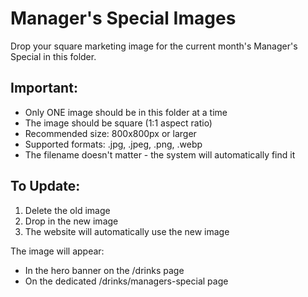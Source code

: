 # Manager's Special Images

Drop your square marketing image for the current month's Manager's Special in this folder.

## Important:
- Only ONE image should be in this folder at a time
- The image should be square (1:1 aspect ratio) 
- Recommended size: 800x800px or larger
- Supported formats: .jpg, .jpeg, .png, .webp
- The filename doesn't matter - the system will automatically find it

## To Update:
1. Delete the old image
2. Drop in the new image
3. The website will automatically use the new image

The image will appear:
- In the hero banner on the /drinks page
- On the dedicated /drinks/managers-special page